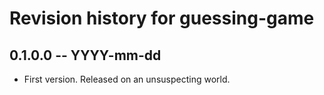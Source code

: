 # Revision history for guessing-game

## 0.1.0.0 -- YYYY-mm-dd

* First version. Released on an unsuspecting world.
